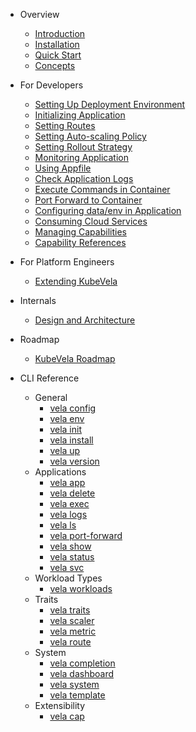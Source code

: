 - Overview
  - [Introduction](/en/introduction.md)
  - [Installation](/en/install.md)
  - [Quick Start](/en/quick-start.md)
  - [Concepts](/en/concepts.md)

- For Developers
  - [Setting Up Deployment Environment](/en/developers/config-enviroments.md)
  - [Initializing Application](/en/developers/app-init.md)
  - [Setting Routes](/en/developers/set-route.md)
  - [Setting Auto-scaling Policy](/en/developers/set-autoscale.md)
  - [Setting Rollout Strategy](/en/developers/set-rollout.md)
  - [Monitoring Application](/en/developers/set-metrics.md)
  - [Using Appfile](/en/developers/devex/appfile.md)
  - [Check Application Logs](/en/developers/check-logs.md)
  - [Execute Commands in Container](/en/developers/exec-cmd.md)
  - [Port Forward to Container](/en/developers/port-forward.md)
  - [Configuring data/env in Application](/en/developers/config-app.md)
  - [Consuming Cloud Services](/en/developers/cloud-service.md)
  - [Managing Capabilities](/en/developers/cap-center.md)
  - [Capability References](/en/developers/references/README.md)

- For Platform Engineers
  - [Extending KubeVela](/en/platform-engineers/extending-kubevela.md)

- Internals
  - [Design and Architecture](/en/design.md)

- Roadmap
  - [KubeVela Roadmap](/en/roadmap.md)

- CLI Reference
  - General
    - [vela config](/en/cli/vela_config.md)
    - [vela env](/en/cli/vela_env.md)
    - [vela init](/en/cli/vela_init.md)
    - [vela install](/en/cli/vela_install.md)
    - [vela up](/en/cli/vela_up.md)
    - [vela version](/en/cli/vela_version.md)
  - Applications
    - [vela app](/en/cli/vela_app.md)
    - [vela delete](/en/cli/vela_delete.md)
    - [vela exec](/en/cli/vela_exec.md)
    - [vela logs](/en/cli/vela_logs.md)
    - [vela ls](/en/cli/vela_ls.md)
    - [vela port-forward](/en/cli/vela_port-forward.md)
    - [vela show](/en/cli/vela_show.md)
    - [vela status](/en/cli/vela_status.md)
    - [vela svc](/en/cli/vela_svc.md)
  - Workload Types
    - [vela workloads](/en/cli/vela_workloads.md)
  - Traits
    - [vela traits](/en/cli/vela_traits.md)
    - [vela scaler](/en/cli/vela_scaler.md)
    - [vela metric](/en/cli/vela_metric.md)
    - [vela route](/en/cli/vela_route.md)
  - System
    - [vela completion](/en/cli/vela_completion.md)
    - [vela dashboard](/en/cli/vela_dashboard.md)
    - [vela system](/en/cli/vela_system.md)
    - [vela template](/en/cli/vela_template.md)
  - Extensibility
    - [vela cap](/en/cli/vela_cap.md)
